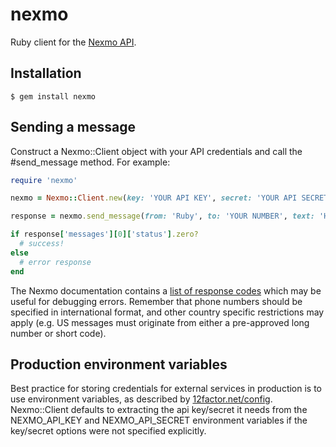 nexmo
=====


Ruby client for the [Nexmo API](https://docs.nexmo.com/).


Installation
------------

    $ gem install nexmo


Sending a message
-----------------

Construct a Nexmo::Client object with your API credentials and call
the #send_message method. For example:

```ruby
require 'nexmo'

nexmo = Nexmo::Client.new(key: 'YOUR API KEY', secret: 'YOUR API SECRET')

response = nexmo.send_message(from: 'Ruby', to: 'YOUR NUMBER', text: 'Hello world')

if response['messages'][0]['status'].zero?
  # success!
else
  # error response
end
```

The Nexmo documentation contains a [list of response codes](https://docs.nexmo.com/api-ref/sms-api/response/status-codes)
which may be useful for debugging errors. Remember that phone numbers
should be specified in international format, and other country specific
restrictions may apply (e.g. US messages must originate from either a
pre-approved long number or short code).


Production environment variables
--------------------------------

Best practice for storing credentials for external services in production is
to use environment variables, as described by [12factor.net/config](http://12factor.net/config).
Nexmo::Client defaults to extracting the api key/secret it needs from the
NEXMO_API_KEY and NEXMO_API_SECRET environment variables if the key/secret
options were not specified explicitly.
